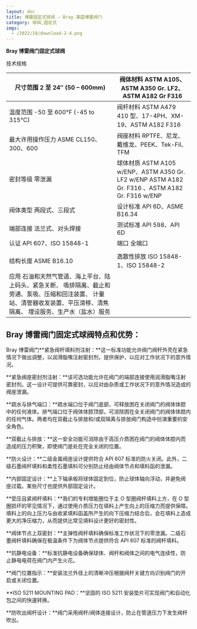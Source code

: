```yaml
---
layout: doc
title: 博雷固定式球阀 – Bray 美国博雷阀门
category: 球阀,固定式
imgs:
  - /2022/10/download-2-4.png
---
```


**Bray 博雷阀门固定式球阀**

技术规格

| 尺寸范围 2 至 24″ (50 – 600mm)                                                                                                                                               | 阀体材料 ASTM A105、ASTM A350 Gr. LF2、ASTM A182 Gr F316                                        |
| ---------------------------------------------------------------------------------------------------------------------------------------------------------------------------- | ----------------------------------------------------------------------------------------------- |
| 温度范围 \-50 至 600°F (-45 to 315°C)                                                                                                                                        | 阀杆材料 ASTM A479 410 型、17-4PH、XM-19、ASTM A182 F316                                        |
| 最大许用操作压力 ASME CL150、300、600                                                                                                                                        | 阀座材料 RPTFE、尼龙、戴维龙、PEEK、Tek-Fil、TFM                                                |
| 密封等级 零泄漏                                                                                                                                                              | 球体材质 ASTM A105 w/ENP、ASTM A350 Gr. LF2 w/ENP ASTM A182 Gr. F316 、ASTM A182 Gr. F316 w/ENP |
| 阀体类型 两段式、三段式                                                                                                                                                      | 设计标准 API 6D、ASME B16.34                                                                    |
| 端部连接 法兰式、对头焊接                                                                                                                                                    | 测试标准 API 598、API 6D                                                                        |
| 认证 API 607、ISO 15848-1                                                                                                                                                    | 端口 全端口                                                                                     |
|                                                                                                                                                                              |                                                                                                 |
| 结构长度 ASME B16.10                                                                                                                                                         | 逸散性排放 ISO 15848-1、ISO 15848-2                                                             |
| 应用 石油和天然气管道、海上平台、陆上码头、紧急关断、 吸排隔离、截止和旁通、泵吸、压缩和回注装置、 计量站、清管器收发装置、平压滑移、清焦隔离、 埋设服务、生产水（盐水）服务 |                                                                                                 |

## Bray 博雷阀门固定式球阀特点和优势：

Bray 博雷阀门**紧急阀杆填料剂注射：**这一标准功能允许阀门阀杆外壳在紧急情况下做出调整，以润滑脂嘴注射密封剂，提供保护，以应对工作状况下的意外情况。

**紧急阀座密封剂注射：**该可选功能允许在阀门的端部连接使用润滑脂嘴注射密封剂。这一设计可提供可靠密封，以应对由杂质或工作状况下的意外情况造成的阀座泄漏。

**疏水与排气端口：**疏水端口位于阀门底部，可释放困在关闭阀门的阀体体腔中的任何液体。排气端口位于阀体体腔顶部，可消除困在全关闭阀门的阀体体腔内的任何气体。两者均在双截止与排放和/或双隔离与排放阀门构造中扮演重要的安全角色。

**双截止与排放：**这一安全功能可消除由于高压介质困在阀门的阀体体腔内而造成的压力积聚，即使阀门是处在完全关闭的位置。

**防火设计：**二级金属阀座设计提供符合 API 607 标准的防火关闭。此外，二级石墨阀杆填料和柔性石墨填料可分别防止经由阀体节点和填料函的泄漏。

**内部固定设计：**上下轴承板将球体固定到位，防止球体轴向浮动，并避免阀座过载。某些尺寸也提供外部固定设计。

**受压自紧阀杆填料：**我们的专利增能圈位于主 O 型圈阀杆填料上方，在 O 型圈损坏的罕见情况下，通过使用介质压力在填料上产生向上的压缩力而提供保障。填料上的向上压力与由收紧填料函盖所产生的向下压缩力结合后，会在填料上造成更大的净压缩力，从而提供比常见填料设计更好的密封性。

**阀体节点上双密封：**主弹性阀杆填料确保标准工作状况下的零泄漏。二级石墨阀杆填料确保在极温条件下为阀体节点提供符合 API 607 标准的阀杆填料。

**抗静电设备：**标准抗静电设备确保球体、阀杆和阀体之间的电气连续性，防止静电电荷在阀门内产生火花。

**阀门位置指示：**安装法兰外径上的清晰冲压根据阀杆关键方向识别阀门的开启或关闭位置。

**ISO 5211 MOUNTING PAD：**坚固的 ISO 5211 安装垫片可实现阀门和自动化包之间的快速转换。

**防吹出阀杆设计：**阀门采用阀杆/阀体连接设计，防止在管道压力下发生阀杆吹出。
